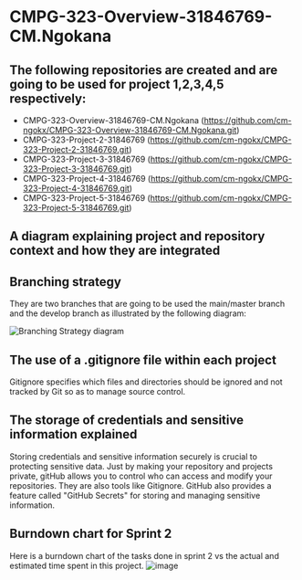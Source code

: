 # CMPG-323-Overview-31846769-CM.Ngokana
## The following repositories are created and are going to be used for project 1,2,3,4,5 respectively:
* CMPG-323-Overview-31846769-CM.Ngokana (https://github.com/cm-ngokx/CMPG-323-Overview-31846769-CM.Ngokana.git)
* CMPG-323-Project-2-31846769 (https://github.com/cm-ngokx/CMPG-323-Project-2-31846769.git)
* CMPG-323-Project-3-31846769 (https://github.com/cm-ngokx/CMPG-323-Project-3-31846769.git)
* CMPG-323-Project-4-31846769 (https://github.com/cm-ngokx/CMPG-323-Project-4-31846769.git)
* CMPG-323-Project-5-31846769 (https://github.com/cm-ngokx/CMPG-323-Project-5-31846769.git)

## A diagram explaining project and repository context and how they are integrated

## Branching strategy
They are two branches that are going to be used the main/master branch and the develop branch as illustrated by the following diagram:

![Branching Strategy diagram](https://github.com/cm-ngokx/CMPG-323-Overview-31846769-CM.Ngokana/assets/127525159/b32eca58-4f27-4af9-af0b-060ba358320d)

## The use of a .gitignore file within each project
Gitignore specifies which files and directories should be ignored and not tracked by Git so as to manage source control.

## The storage of credentials and sensitive information explained
Storing credentials and sensitive information securely is crucial to protecting sensitive data.
Just by making your repository and projects private, gitHub allows you to control who can access and modify your repositories.
They are also tools like Gitignore. GitHub also provides a feature called "GitHub Secrets" for storing and managing sensitive information.

## Burndown chart for Sprint 2
Here is a burndown chart of the tasks done in sprint 2 vs the actual and estimated time spent in this project.
![image](https://github.com/cm-ngokx/CMPG-323-Overview-31846769-CM.Ngokana/assets/127525159/f92c9214-8f77-4f47-8005-b2b513e5b8a9)


  
